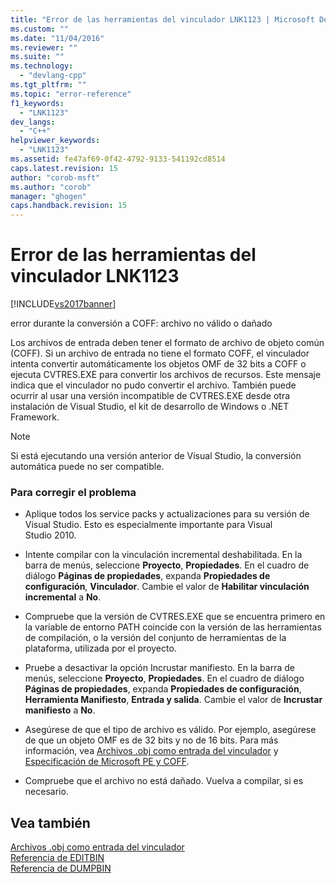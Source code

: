 ```yaml
---
title: "Error de las herramientas del vinculador LNK1123 | Microsoft Docs"
ms.custom: ""
ms.date: "11/04/2016"
ms.reviewer: ""
ms.suite: ""
ms.technology: 
  - "devlang-cpp"
ms.tgt_pltfrm: ""
ms.topic: "error-reference"
f1_keywords: 
  - "LNK1123"
dev_langs: 
  - "C++"
helpviewer_keywords: 
  - "LNK1123"
ms.assetid: fe47af69-0f42-4792-9133-541192cd8514
caps.latest.revision: 15
author: "corob-msft"
ms.author: "corob"
manager: "ghogen"
caps.handback.revision: 15
---
```

# Error de las herramientas del vinculador LNK1123
[!INCLUDE[vs2017banner](../../assembler/inline/includes/vs2017banner.md)]

error durante la conversión a COFF: archivo no válido o dañado  
  
 Los archivos de entrada deben tener el formato de archivo de objeto común \(COFF\).  Si un archivo de entrada no tiene el formato COFF, el vinculador intenta convertir automáticamente los objetos OMF de 32 bits a COFF o ejecuta CVTRES.EXE para convertir los archivos de recursos.  Este mensaje indica que el vinculador no pudo convertir el archivo.  También puede ocurrir al usar una versión incompatible de CVTRES.EXE desde otra instalación de Visual Studio, el kit de desarrollo de Windows o .NET Framework.  
  
> [!NOTE]
>  Si está ejecutando una versión anterior de Visual Studio, la conversión automática puede no ser compatible.  
  
### Para corregir el problema  
  
-   Aplique todos los service packs y actualizaciones para su versión de Visual Studio.  Esto es especialmente importante para Visual Studio 2010.  
  
-   Intente compilar con la vinculación incremental deshabilitada.  En la barra de menús, seleccione **Proyecto**, **Propiedades**.  En el cuadro de diálogo **Páginas de propiedades**, expanda **Propiedades de configuración**, **Vinculador**.  Cambie el valor de **Habilitar vinculación incremental** a **No**.  
  
-   Compruebe que la versión de CVTRES.EXE que se encuentra primero en la variable de entorno PATH coincide con la versión de las herramientas de compilación, o la versión del conjunto de herramientas de la plataforma, utilizada por el proyecto.  
  
-   Pruebe a desactivar la opción Incrustar manifiesto.  En la barra de menús, seleccione **Proyecto**, **Propiedades**.  En el cuadro de diálogo **Páginas de propiedades**, expanda **Propiedades de configuración**, **Herramienta Manifiesto**, **Entrada y salida**.  Cambie el valor de **Incrustar manifiesto** a **No**.  
  
-   Asegúrese de que el tipo de archivo es válido.  Por ejemplo, asegúrese de que un objeto OMF es de 32 bits y no de 16 bits.  Para más información, vea [Archivos .obj como entrada del vinculador](../../build/reference/dot-obj-files-as-linker-input.md) y [Especificación de Microsoft PE y COFF](http://go.microsoft.com/fwlink/p/?LinkId=93292).  
  
-   Compruebe que el archivo no está dañado.  Vuelva a compilar, si es necesario.  
  
## Vea también  
 [Archivos .obj como entrada del vinculador](../../build/reference/dot-obj-files-as-linker-input.md)   
 [Referencia de EDITBIN](../../build/reference/editbin-reference.md)   
 [Referencia de DUMPBIN](../../build/reference/dumpbin-reference.md)